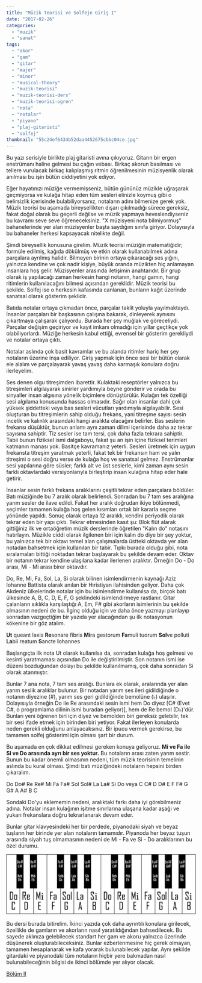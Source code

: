 ```yaml
---
title: "Müzik Teorisi ve Solfeje Giriş I"
date: "2017-02-26"
categories: 
  - "muzik"
  - "sanat"
tags: 
  - "akor"
  - "gam"
  - "gitar"
  - "major"
  - "minor"
  - "musical-theory"
  - "muzik-teorisi"
  - "muzik-teorisi-ders"
  - "muzik-teorisi-ogren"
  - "nota"
  - "notalar"
  - "piyano"
  - "plaj-gitaristi"
  - "solfej"
thumbnail: "55c24ef6434b52daa4452675cbbc04ce.jpg"
---
```


Bu yazı serisiyle birlikte plaj gitaristi avına çıkıyoruz. Gitarın bir ergen enstrümanı haline gelmesi bu çağın vebası. Birkaç akorun basılması ve tellere vurulacak birkaç kalıplaşmış ritmin öğrenilmesinin müzisyenlik olarak anılması bu işin bütün ciddiyetini yok ediyor.

Eğer hayatınızı müziğe vermemişseniz, bütün gününüz müzikle uğraşarak geçmiyorsa ve kulağa hitap eden tüm sesleri elinizle koymuş gibi o belirsizlik içerisinde bulabiliyorsanız, notaların adını bilmenize gerek yok. Müzik teorisi bu aşamada bireysellikten dışarı çıkılmadığı sürece gereksiz, fakat doğal olarak bu geçerli değilse ve müzik yapmaya heveslendiyseniz bu kavramı seve seve öğreneceksiniz. "X müzisyeni nota bilmiyormuş" bahanelerinde yer alan müzisyenler başta saydığım sınıfa giriyor. Dolayısıyla bu bahaneler herkesi kapsayacak nitelikte değil.

Şimdi bireysellik konusuna girelim. Müzik teorisi müziğin matematiğidir; formüle edilmiş, kağıda dökülmüş ve etkin olarak kullanabilmek adına parçalara ayrılmış halidir. Bilmeyen birinin ortaya çıkaracağı ses yığını, yalnızca kendine ve çok nadir kişiye, büyük oranda müzikten hiç anlamayan insanlara hoş gelir. Müzisyenler arasında iletişimin anahtarıdır. Bir grup olarak iş yapılacağı zaman herkesin hangi notanın, hangi gamın, hangi ritimlerin kullanılacağını bilmesi açısından gereklidir. Müzik teorisi bu şekilde. Solfej ise o herkesin kafasında canlanan, bunların kağıt üzerinde sanatsal olarak gösterim şeklidir.

Batıda notalar ortaya çıkmadan önce, parçalar taklit yoluyla yayılmaktaydı. İnsanlar parçaları bir başkasının çalışına bakarak, dinleyerek aynısını çıkartmaya çalışarak çalıyordu. Burada her şey muğlak ve göreceliydi. Parçalar değişim geçiriyor ve kayıt imkanı olmadığı için yıllar geçtikçe yok olabiliyorlardı. Müziğe herkesin kabul ettiği, evrensel bir gösterim gerekliydi ve notalar ortaya çıktı.

Notalar aslında çok basit kavramlar ve bu alanda ritimler hariç her şey notaların üzerine inşa ediliyor. Giriş yapmak için önce sesi bir bütün olarak ele alalım ve parçalayarak yavaş yavaş daha karmaşık konulara doğru ilerleyelim.

Ses denen olgu titreşimden ibarettir. Kulaktaki reseptörler yalnızca bu titreşimleri algılayarak sinirler yardımıyla beyne gönderir ve orada bu sinyaller insan algısına yönelik biçimlere dönüştürülür. Kulağın tek özelliği sesi algılama konusunda hassas olmasıdır. Sağır olan insanlar dahi çok yüksek şiddetteki veya bas sesleri vücutları yardımıyla algılayabilir. Sesi oluşturan bu titreşimlerin sahip olduğu frekans, yani titreşme sayısı sesin incelik ve kalınlık arasındaki hangi aralıkta olacağını belirler. Bas seslerin frekansı düşüktür, bunun anlamı aynı zaman dilimi içerisinde daha az tekrar sayısına sahiptir. Tiz sesler ise tam tersi, çok daha fazla tekrara sahiptir. Tabii bunun fiziksel ismi dalgaboyu, fakat şu an işin içine fiziksel terimleri katmanın manası yok. Basitçe kavramanız yeterli. Sesleri üretmek için uygun frekansta titreşim yaratmak yeterli, fakat tek bir frekansın ham ve yalın titreşimi o sesi doğru verse de kulağa hoş ve sanatsal gelmez. Enstrümanlar sesi yapılarına göre süsler; farklı alt ve üst seslerle, kimi zaman aynı sesin farklı oktavlardaki versiyonlarıyla birleştirip insan kulağına hitap eder hale getirir.

İnsanlar sesin farklı frekans aralıklarını çeşitli tekrar eden parçalara böldüler. Batı müziğinde bu 7 aralık olarak belirlendi. Sonradan bu 7 tam ses aralığına yarım sesler de ilave edildi. Fakat her aralık doğrudan ikiye bölünmedi, seçimler tamamen kulağa hoş gelen kısımları ortak bir kararla seçme yönünde yapıldı. Sonuç olarak ortaya 12 aralıklı, kendini periyodik olarak tekrar eden bir yapı çıktı. Tekrar etmesinden kasıt şu: Blok flüt alarak gittiğiniz ilk ve ortaöğretim müzik derslerinde öğretilen "Kalın do" notasını hatırlayın. Müzikle ciddi olarak ilgilenen biri için kalın do diye bir şey yoktur, bu yalnızca tek bir oktavı temel alan çalışmalarda üstteki oktavda yer alan notadan bahsetmek için kullanılan bir tabir. Tıpkı burada olduğu gibi, nota sıralamaları bittiği noktadan tekrar başlayarak bu şekilde devam eder. Oktav bir notanın tekrar kendine ulaşılana kadar ilerlenen aralıktır. Örneğin Do - Do arası, Mi - Mi arası birer oktavdır.

Do, Re, Mi, Fa, Sol, La, Si olarak bilinen isimlendirmenin kaynağı Aziz Iohanne Battista olarak anılan bir Hıristiyan ilahisinden geliyor. Daha çok Akdeniz ülkelerinde notalar için bu isimlendirme kullanılsa da, birçok batı ülkesinde A, B, C, D, E, F, G şeklindeki isimlendirmeye rastlanır. Gitar çalanların sıklıkla karşılaştığı A, Em, F# gibi akorların isimlerinin bu şekilde olmasının nedeni de bu. İlginç olduğu için ve daha önce yazmayı planlayıp sonradan vazgeçtiğim bir yazıda yer alacağından şu ilk notasyonun kökenine bir göz atalım.

**Ut** queant laxis **Re**sonare fibris **Mi**ra gestorum **Fa**muli tuorum **Sol**ve polluti **La**bii reatum **S**ancte **I**ohannes

Başlangıçta ilk nota Ut olarak kullanılsa da, sonradan kulağa hoş gelmesi ve kesinti yaratmaması açısından Do ile değiştirilmiştir. Son notanın ismi ise düzeni bozduğundan dolayı bu şekilde kullanılmamış, çok daha sonradan Si olarak atanmıştır.

Bunlar 7 ana nota, 7 tam ses aralığı. Bunlara ek olarak, aralarında yer alan yarım seslik aralıklar bulunur. Bir notadan yarım ses ileri gidildiğinde o notanın diyezine (#), yarım ses geri gidildiğinde bemolüne (♭) ulaşılır. Dolayısıyla örneğin Do ile Re arasındaki sesin ismi hem Do diyez \[C# (Evet C#, o programlama dilinin ismi buradan geliyor)\], hem de Re bemol (D♭)'dür. Bunları yeni öğrenen biri için diyez ve bemolden biri gereksiz gelebilir, tek bir sesi ifade etmek için birinden biri yetiyor. Fakat ilerleyen konularda neden gerekli olduğunu anlayacaksınız. Bir ipucu vermek gerekirse, bu tamamen solfej gösterimi için olması şart bir durum.

Bu aşamada en çok dikkat edilmesi gereken konuya geliyoruz. **Mi ve Fa ile Si ve Do arasında ayrı bir ses yoktur.** Bu notaların arası zaten yarım sestir. Bunun bu kadar önemli olmasının nedeni, tüm müzik teorisinin temelinin aslında bu kural olması. Şimdi batı müziğindeki notaların hepsini birden çıkaralım.

Do Do# Re Re# Mi Fa Fa# Sol Sol# La La# Si Do veya C C# D D# E F F# G G# A A# B C

Sondaki Do'yu eklememin nedeni, aralıktaki farkı daha iyi görebilmeniz adına. Notalar insan kulağının işitme sınırlarına ulaşana kadar aşağı ve yukarı frekanslara doğru tekrarlanarak devam eder.

Bunlar gitar klavyesindeki her bir perdede, piyanodaki siyah ve beyaz tuşların her birinde yer alan notaların tamamıdır. Piyanoda her beyaz tuşun arasında siyah tuş olmamasının nedeni de Mi - Fa ve Si - Do aralıklarının bu özel durumu.

![Piyano tuşlarında notalar](images/piyano-tuslarinda-notalar.jpg)

Bu dersi burada bitirelim. İkinci yazıda çok daha ayrıntılı konulara girilecek, özellikle de gamların ve akorların nasıl yaratıldığından bahsedilecek. Bu sayede aklınıza gelebilecek standart her gam ve akoru yalnızca üzerinde düşünerek oluşturabileceksiniz. Bunlar ezberlenmesine hiç gerek olmayan, tamamen hesaplanarak ve kafa yorarak bulunabilecek yapılar. Aynı şekilde gitardaki ve piyanodaki tüm notaların hiçbir yere bakmadan nasıl bulunabileceğinin bilgisi de ikinci bölümde yer alıyor olacak.

[Bölüm II](http://sabahlatan.com/blog/muzik-teorisi-ve-solfeje-giris-ii/)
